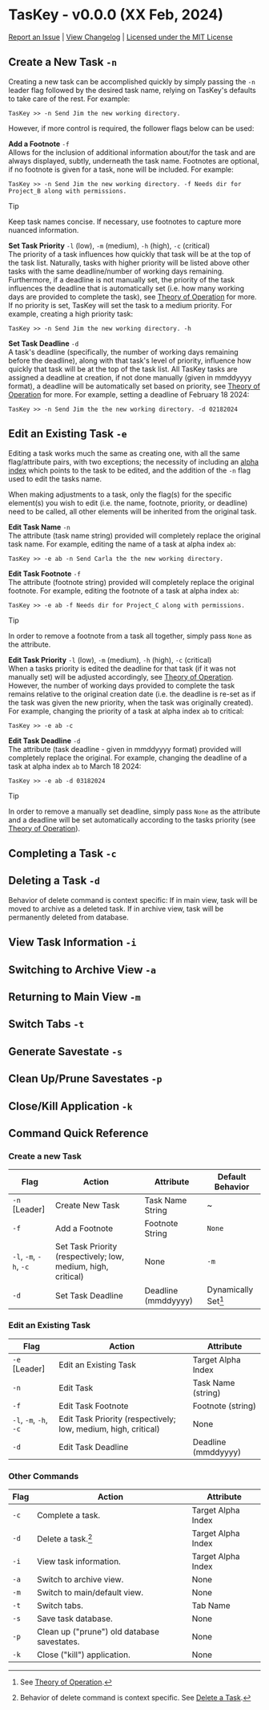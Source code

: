 
# TasKey - v0.0.0 (XX Feb, 2024)

[Report an Issue](https://github.com/andrewdget/TasKey/issues) | [View Changelog](https://github.com/andrewdget/TasKey/blob/main/CHANGELOG.md) | [Licensed under the MIT License](https://github.com/andrewdget/TasKey/blob/main/LICENSE.md)

## Create a New Task ```-n```
Creating a new task can be accomplished quickly by simply passing the ```-n``` leader flag followed by the desired task name, relying on TasKey's defaults to take care of the rest. For example:

```
TasKey >> -n Send Jim the new working directory.
```

However, if more control is required, the follower flags below can be used:

**Add a Footnote** ```-f```<br>Allows for the inclusion of additional information about/for the task and are always displayed, subtly, underneath the task name. Footnotes are optional, if no footnote is given for a task, none will be included. For example:

```
TasKey >> -n Send Jim the new working directory. -f Needs dir for Project_B along with permissions.
```

>[!TIP]
>Keep task names concise. If necessary, use footnotes to capture more nuanced information. 

**Set Task Priority** ```-l``` (low), ```-m``` (medium), ```-h``` (high), ```-c``` (critical)<br>The priority of a task influences how quickly that task will be at the top of the task list. Naturally, tasks with higher priority will be listed above other tasks with the same deadline/number of working days remaining. Furthermore, if a deadline is not manually set, the priority of the task influences the deadline that is automatically set (i.e. how many working days are provided to complete the task), see [Theory of Operation](url) for more. If no priority is set, TasKey will set the task to a medium priority. For example, creating a high priority task:

```
TasKey >> -n Send Jim the new working directory. -h 
```

**Set Task Deadline** ```-d```<br>A task's deadline (specifically, the number of working days remaining before the deadline), along with that task's level of priority, influence how quickly that task will be at the top of the task list. All TasKey tasks are assigned a deadline at creation, if not done manually (given in mmddyyyy format), a deadline will be automatically set based on priority, see [Theory of Operation](url) for more. For example, setting a deadline of February 18 2024:

```
TasKey >> -n Send Jim the the new working directory. -d 02182024
```

## Edit an Existing Task ```-e```

Editing a task works much the same as creating one, with all the same flag/attribute pairs, with two exceptions; the necessity of including an [alpha index](url) which points to the task to be edited, and the addition of the ```-n``` flag used to edit the tasks name.

When making adjustments to a task, only the flag(s) for the specific element(s) you wish to edit (i.e. the name, footnote, priority, or deadline) need to be called, all other elements will be inherited from the original task. 

**Edit Task Name** ```-n```<br>The attribute (task name string) provided will completely replace the original task name. For example, editing the name of a task at alpha index ```ab```:

```
TasKey >> -e ab -n Send Carla the the new working directory.
```

**Edit Task Footnote** ```-f```<br>The attribute (footnote string) provided will completely replace the original footnote. For example, editing the footnote of a task at alpha index ```ab```:

```
TasKey >> -e ab -f Needs dir for Project_C along with permissions.
```

>[!TIP]
>In order to remove a footnote from a task all together, simply pass ```None``` as the attribute.

**Edit Task Priority** ```-l``` (low), ```-m``` (medium), ```-h``` (high), ```-c``` (critical)<br>When a tasks priority is edited the deadline for that task (if it was not manually set) will be adjusted accordingly, see [Theory of Operation](url). However, the number of working days provided to complete the task remains relative to the original creation date (i.e. the deadline is re-set as if the task was given the new priority, when the task was originally created). For example, changing the priority of a task at alpha index ```ab``` to critical:

```
TasKey >> -e ab -c
```

**Edit Task Deadline** ```-d```<br>The attribute (task deadline - given in mmddyyyy format) provided will completely replace the original. For example, changing the deadline of a task at alpha index ```ab``` to March 18 2024:

```
TasKey >> -e ab -d 03182024
```

>[!TIP]
>In order to remove a manually set deadline, simply pass ```None``` as the attribute and a deadline will be set automatically according to the tasks priority (see [Theory of Operation](url)).

## Completing a Task ```-c```
## Deleting a Task ```-d```

Behavior of delete command is context specific: If in main view, task will be moved to archive as a deleted task. If in archive view, task will be permanently deleted from database. 


## View Task Information ```-i```
## Switching to Archive View ```-a```
## Returning to Main View ```-m```
## Switch Tabs ```-t```
## Generate Savestate ```-s```
## Clean Up/Prune Savestates ```-p```
## Close/Kill Application ```-k```

## Command Quick Reference

### Create a new Task

| Flag | Action | Attribute | Default Behavior |
| --- | --- | --- | --- |
| ```-n``` [Leader] | Create New Task | Task Name String | ~ |
| ```-f``` | Add a Footnote | Footnote String | ```None``` |
| ```-l```, ```-m```, ```-h```, ```-c``` | Set Task Priority (respectively; low, medium, high, critical) | None | ```-m``` |
| ```-d``` | Set Task Deadline| Deadline (mmddyyyy) | Dynamically Set[^1] |

### Edit an Existing Task

| Flag | Action | Attribute |
| --- | --- | --- |
| ```-e``` [Leader] | Edit an Existing Task | Target Alpha Index |
| ```-n``` | Edit Task | Task Name (string) |
| ```-f``` | Edit Task Footnote | Footnote (string) |
| ```-l```, ```-m```, ```-h```, ```-c``` | Edit Task Priority (respectively; low, medium, high, critical) | None |
| ```-d``` | Edit Task Deadline | Deadline (mmddyyyy) |

### Other Commands

| Flag | Action | Attribute |
| --- | --- | --- |
| ```-c``` | Complete a task. | Target Alpha Index |
| ```-d``` | Delete a task.[^2] | Target Alpha Index |
| ```-i``` | View task information. | Target Alpha Index |
| ```-a``` | Switch to archive view. | None |
| ```-m``` | Switch to main/default view. | None |
| ```-t``` | Switch tabs. | Tab Name |
| ```-s``` | Save task database. | None |
| ```-p``` | Clean up ("prune") old database savestates. | None |
| ```-k``` | Close ("kill") application. | None |

[^1]: See [Theory of Operation](url). 
[^2]: Behavior of delete command is context specific. See [Delete a Task](url).
